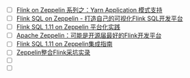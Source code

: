 - [ ] [Flink on Zeppelin 系列之：Yarn Application 模式支持](https://mp.weixin.qq.com/s/Uw8rUpDtzokIcQmbSmF8Lg)
- [ ] [Flink SQL on Zeppelin - 打造自己的可视化Flink SQL开发平台](https://mp.weixin.qq.com/s/QbBCO4ul6-hofl-AErld9g)
- [ ] [Flink SQL 1.11 on Zeppelin 平台化实践](https://mp.weixin.qq.com/s/PceE1EJcxsVrUvHa4mlWgQ)
- [ ] [Apache Zeppelin：可能是开源届最好的Flink开发平台](https://mp.weixin.qq.com/s/s1lFNW8xwi-ph5TsMnCKKA)
- [ ] [Flink SQL 1.11 on Zeppelin集成指南](https://mp.weixin.qq.com/s/T0crI-M9o8ZzOUsRUeXNQw)
- [ ] [Zeppelin整合Flink采坑实录](https://mp.weixin.qq.com/s/pRqtraHMOCDzqiopwcYBrA)
- [ ] []()
- [ ] []()
